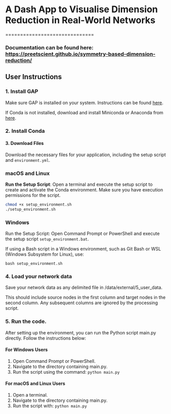 # A Dash App to Visualise Dimension Reduction in Real-World Networks

==============================
### Documentation can be found here: https://preetscient.github.io/symmetry-based-dimension-reduction/

User Instructions
------------

### 1. Install GAP
Make sure GAP is installed on your system. Instructions can be found [here](https://www.gap-system.org/install/).

If Conda is not installed, download and install Miniconda or Anaconda from [here](https://docs.conda.io/en/latest/miniconda.html).

### 2. Install Conda

#### 3. Download Files
Download the necessary files for your application, including the setup script and `environment.yml`.

### macOS and Linux

**Run the Setup Script**: Open a terminal and execute the setup script to create and activate the Conda environment. Make sure you have execution permissions for the script.

```bash
chmod +x setup_environment.sh
./setup_environment.sh

```
### Windows
Run the Setup Script: Open Command Prompt or PowerShell and execute the setup script `setup_environment.bat`.

If using a Bash script in a Windows environment, such as Git Bash or WSL (Windows Subsystem for Linux), use:

`bash setup_environment.sh`

### 4. Load your network data
Save your network data as any delimited file in /data/external/5_user_data. 

This should include source nodes in the first column and target nodes in the second column.
Any subsequent columns are ignored by the processing script.

### 5. Run the code.
After setting up the environment, you can run the Python script main.py directly. Follow the instructions below:


#### For Windows Users
1. Open Command Prompt or PowerShell.
2. Navigate to the directory containing main.py.
3. Run the script using the command:
`python main.py`

#### For macOS and Linux Users
1. Open a terminal.
2. Navigate to the directory containing main.py.
3. Run the script with:
`python main.py`


